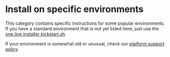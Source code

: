 # Install on specific environments

This category contains specific instructions for some popular environments. 
If you have a standard environment that is not yet listed here, just use the 
[one line installer kickstart.sh](/packaging/installer/methods/kickstart.md)

If your environment is somewhat old or unusual, check our 
[platform support policy](/docs/netdata-agent/versions-and-platforms.md).

